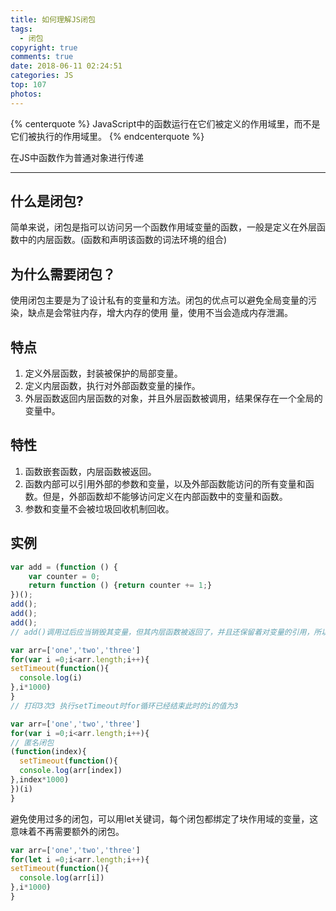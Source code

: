 ```yaml
---
title: 如何理解JS闭包
tags:
  - 闭包
copyright: true
comments: true
date: 2018-06-11 02:24:51
categories: JS
top: 107
photos:
---
```


{% centerquote %} 
JavaScript中的函数运行在它们被定义的作用域里，而不是它们被执行的作用域里。
{% endcenterquote %} 

在JS中函数作为普通对象进行传递

--- 
<!-- more -->
## 什么是闭包?
简单来说，闭包是指可以访问另一个函数作用域变量的函数，一般是定义在外层函数中的内层函数。(函数和声明该函数的词法环境的组合)

## 为什么需要闭包？
使用闭包主要是为了设计私有的变量和方法。闭包的优点可以避免全局变量的污染，缺点是会常驻内存，增大内存的使用
量，使用不当会造成内存泄漏。

## 特点
1. 定义外层函数，封装被保护的局部变量。 
2. 定义内层函数，执行对外部函数变量的操作。 
3. 外层函数返回内层函数的对象，并且外层函数被调用，结果保存在一个全局的变量中。

## 特性
1. 函数嵌套函数，内层函数被返回。
2. 函数内部可以引用外部的参数和变量，以及外部函数能访问的所有变量和函数。但是，外部函数却不能够访问定义在内部函数中的变量和函数。
3. 参数和变量不会被垃圾回收机制回收。

## 实例
```javascript
var add = (function () {
    var counter = 0;
    return function () {return counter += 1;}
})();
add();
add();
add();
// add()调用过后应当销毁其变量，但其内层函数被返回了，并且还保留着对变量的引用，所以没有销毁还保留在内存当中。
```

```javascript
var arr=['one','two','three']
for(var i =0;i<arr.length;i++){
setTimeout(function(){
  console.log(i)
},i*1000)
}
// 打印3次3 执行setTimeout时for循环已经结束此时的i的值为3
```

```javascript
var arr=['one','two','three']
for(var i =0;i<arr.length;i++){
// 匿名闭包
(function(index){
  setTimeout(function(){
  console.log(arr[index])
},index*1000)
})(i)
}
```

避免使用过多的闭包，可以用let关键词，每个闭包都绑定了块作用域的变量，这意味着不再需要额外的闭包。
```javascript
var arr=['one','two','three']
for(let i =0;i<arr.length;i++){
setTimeout(function(){
  console.log(arr[i])
},i*1000)
}
```
